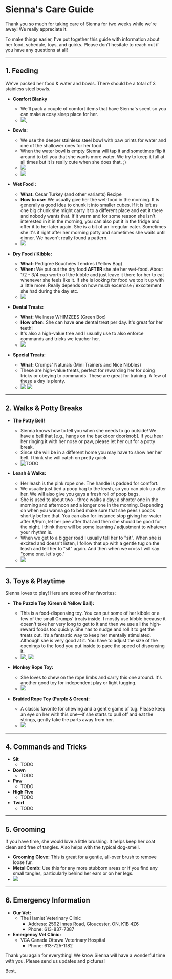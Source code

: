 # Sienna's Care Guide

Thank you so much for taking care of Sienna for two weeks while we're away! We really appreciate it.

To make things easier, I've put together this guide with information about her food, schedule, toys, and quirks. Please don't hesitate to reach out if you have any questions at all!

---

## 1. Feeding

We've packed her food & water and bowls. There should be a total of 3 stainless steel bowls.

* **Comfort Blanky**
    * We'll pack a couple of comfort items that have Sienna's scent so you can make a cosy sleep place for her.
    * ![](photos/sienna_14.jpg),  

* **Bowls:**
    * We use the deeper stainless steel bowl with paw prints for water and one of the shallower ones for her food.
    * When the water bowl is empty Sienna will tap it and sometimes flip it around to tell you that she wants more water. We try to keep it full at all times but it is really cute when she does that. ;)
    * ![](photos/sienna_1.jpg)
    * ![](photos/sienna_2.jpg)

* **Wet Food :**
    * **What:** Cesar Turkey (and other variants) Recipe
    * **How to use:** We usually give her the wet-food in the morning. It is generally a good idea to chunk it into smaller cubes. If it is left as one big chunk she might carry it to a different place and eat it there and nobody wants that. If it warm and for some reason she isn't interested in it in the morning, you can also put it in the fridge and offer it to her later again. She is a bit of an irregular eater. Sometimes she it's it right after her morning potty and sometimes she waits until dinner. We haven't really found a pattern.
    * ![](photos/sienna_4.jpg)

* **Dry Food / Kibble:**
    * **What:** Pedigree Bouchées Tendres (Yellow Bag)
    * **When:** We put out the dry food **AFTER** she ate her wet-food. About 1/2 - 3/4 cup worth of the kibble and just leave it there for her to eat whenever she feels like it. If she is looking for food we top it up with a little more. Really depends on how much excercise / exxcitement she had during the day etc.
    * ![](photos/sienna_3.jpg)


* **Dental Treats:**
    * **What:** Wellness WHIMZEES (Green Box)
    * **How often:** She can have **one** dental treat per day. It's great for her teeth!
    * It's also a high-value tree and I usually use to also enforce commands and tricks we teacher her. 
    * ![](photos/sienna_6.jpg)

* **Special Treats:**
    * **What:** Crumps' Naturals (Mini Trainers and Nice Nibbles)
    * These are high-value treats, perfect for rewarding her for doing tricks or obeying to commands. These are great for training. A few of these a day is plenty.
    * ![](photos/sienna_10.jpg) ![](photos/sienna_11.jpg)

---

## 2. Walks & Potty Breaks

* **The Potty Bell!**
    * Sienna knows how to tell you when she needs to go outside! We have a bell that [e.g., hangs on the backdoor doorknob]. If you hear her ringing it with her nose or paw, please let her out for a potty break.
    * Since she will be in a different home you may have to show her her bell. I think she will catch on pretty quick.
    * ![TODO](photos/todo.png)

* **Leash & Walks:**
    * Her leash is the pink rope one. The handle is padded for comfort.
    * We usually just tied a poop bag to the leash, so you can pick up after her. We will also give you guys a fresh roll of poop bags.    
    * She is used to about two - three walks a day: a shorter one in the morning and afternoon and a longer one in the morning. Depending on when you wanna go to bed make sure that she pees / poops shortly before that. You can also for instance stop giving her water after 8/9pm, let her pee after that and then she should be good for the night. I think there will be some learning / adjustment to whatever your rhythm is.
    * When we get to a bigger road I usually tell her to "sit". When she is excited and doesn't listen, I follow that up with a gentle tug on the leash and tell her to "sit" again. And then when we cross I will say "come one. let's go."
    * ![](photos/sienna_7.jpg)

---

## 3. Toys & Playtime

Sienna loves to play! Here are some of her favorites:

* **The Puzzle Toy (Green & Yellow Ball):**
    * This is a food-dispensing toy. You can put some of her kibble or a few of the small Crumps' treats inside. I mostly use kibble because it doesn't take her very long to get to it and then we use all the high-reward foods too quickly. She has to nudge and roll it to get the treats out. It’s a fantastic way to keep her mentally stimulated. Although she is very good at it. You have to adjust the size of the openings to the food you put inside to pace the speed of dispensing it.
    * ![](photos/sienna_8.jpg), ![](photos/sienna_9.jpg)

* **Monkey Rope Toy:**
  * She loves to chew on the rope limbs and carry this one around. It's another good toy for independent play or light tugging.
  * ![](photos/sienna_13.jpg)

* **Braided Rope Toy (Purple & Green):**
    * A classic favorite for chewing and a gentle game of tug. Please keep an eye on her with this one—if she starts to pull off and eat the strings, gently take the parts away from her.
    * ![](photos/sienna_12.jpg)

---

## 4. Commands and Tricks

* **Sit**
  * TODO
* **Down**
  * TODO
* **Paw**
  * TODO
* **High Five**
  * TODO 
* **Twirl**
  * TODO


---

## 5. Grooming

If you have time, she would love a little brushing. It helps keep her coat clean and free of tangles. Also helps with the typical dog-smell.

* **Grooming Glove:** This is great for a gentle, all-over brush to remove loose fur.
* **Metal Comb:** Use this for any more stubborn areas or if you find any small tangles, particularly behind her ears or on her legs.
* ![](photos/sienna_5.jpg)

---

## 6. Emergency Information

* **Our Vet:**
  * The Hamlet Veterinary Clinic
    * Address: 2592 Innes Road, Gloucester, ON, K1B 4Z6
    * Phone: 613-837-7387
* **Emergency Vet Clinic:**
  * VCA Canada Ottawa Veterinary Hospital
    * Phone: 613-725-1182

Thank you again for everything! We know Sienna will have a wonderful time with you. Please send us updates and pictures!

Best,

